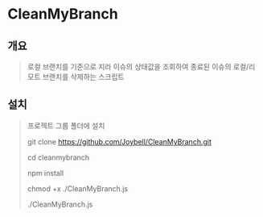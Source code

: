 # CleanMyBranch

## 개요
> 로컬 브랜치를 기준으로 지라 이슈의 상태값을 조회하여 종료된 이슈의 로컬/리모트 브랜치를 삭제하는 스크립트

## 설치
> 프로젝트 그룹 폴더에 설치
> 
> git clone https://github.com/Joybell/CleanMyBranch.git
> 
> cd cleanmybranch
> 
> npm install
> 
> chmod +x ./CleanMyBranch.js
> 
> ./CleanMyBranch.js
